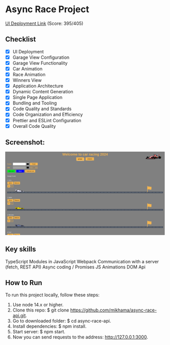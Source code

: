 # Async Race Project

[UI Deployment Link](https://async-race2.vercel.app/) (Score: 395/405)

## Checklist

- [x] UI Deployment
- [x] Garage View Configuration
- [x] Garage View Functionality
- [x] Car Animation
- [x] Race Animation
- [x] Winners View
- [x] Application Architecture
- [x] Dynamic Content Generation
- [x] Single Page Application
- [x] Bundling and Tooling
- [x] Code Quality and Standards
- [x] Code Organization and Efficiency
- [x] Prettier and ESLint Configuration
- [x] Overall Code Quality

## Screenshot:

![](./assets/screenshot.png)

## Key skills

TypeScript
Modules in JavaScript
Webpack
Сommunication with a server (fetch, REST API)
Async coding / Promises
JS Animations
DOM Api

## How to Run

To run this project locally, follow these steps:

1. Use node 14.x or higher.
2. Clone this repo: $ git clone https://github.com/mikhama/async-race-api.git.
3. Go to downloaded folder: $ cd async-race-api.
4. Install dependencies: $ npm install.
5. Start server: $ npm start.
6. Now you can send requests to the address: http://127.0.0.1:3000.
